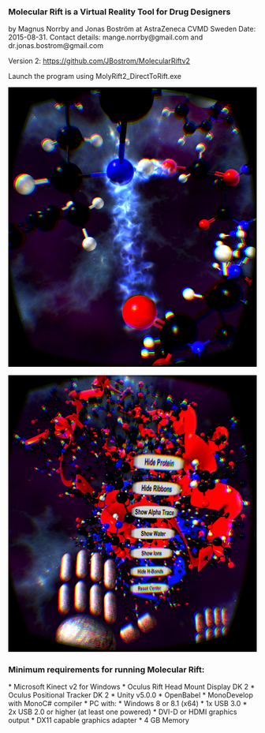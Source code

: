 <h3>Molecular Rift is a Virtual Reality Tool for Drug Designers</h3>
by Magnus Norrby and Jonas Boström at AstraZeneca CVMD Sweden
Date: 2015-08-31. 
Contact details: mange.norrby@gmail.com and dr.jonas.bostrom@gmail.com

Version 2: https://github.com/JBostrom/MolecularRiftv2

Launch the program using MolyRift2_DirectToRift.exe

![Example view](/Images/Example_view.png)

![Menu](/Images/Example_menu.png)

<h3>Minimum requirements for running Molecular Rift:</h3>
* Microsoft Kinect v2 for Windows
* Oculus Rift Head Mount Display DK 2
* Oculus Positional Tracker DK 2
* Unity v5.0.0 
* OpenBabel
* MonoDevelop with MonoC# compiler
* PC with:  
* Windows 8 or 8.1 (x64) 
* 1x USB 3.0 
* 2x USB 2.0 or higher (at least one powered)
* DVI-D or HDMI graphics output
* DX11 capable graphics adapter
* 4 GB Memory

